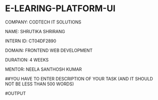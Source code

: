# E-LEARING-PLATFORM-UI

COMPANY: CODTECH IT SOLUTIONS

NAME: SHRUTIKA SHRIRANG

INTERN ID: CT04DF2890

DOMAIN: FRONTEND WEB DEVELOPMENT

DURATION: 4 WEEKS

MENTOR: NEELA SANTHOSH KUMAR

##YOU HAVE TO ENTER DESCRIPTION OF YOUR TASK (AND IT SHOULD NOT BE LESS THAN 500 WORDS)

#OUTPUT
